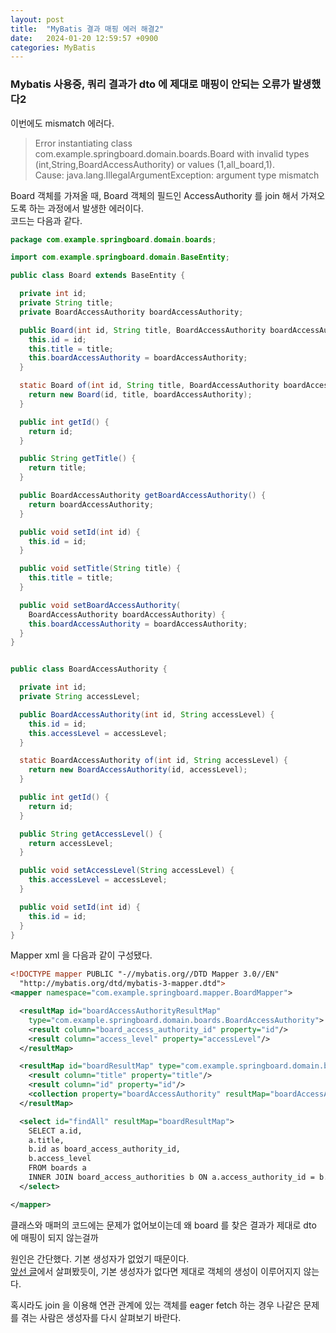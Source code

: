 ```yaml
---
layout: post
title:  "MyBatis 결과 매핑 에러 해결2"
date:   2024-01-20 12:59:57 +0900
categories: MyBatis
---
```


### Mybatis 사용중, 쿼리 결과가 dto 에 제대로 매핑이 안되는 오류가 발생했다2

이번에도 mismatch 에러다.

> Error instantiating class com.example.springboard.domain.boards.Board with invalid types (int,String,BoardAccessAuthority) or values (1,all_board,1).
> <br><span> Cause: java.lang.IllegalArgumentException: argument type mismatch

Board 객체를 가져올 때, Board 객체의 필드인 AccessAuthority 를 join 해서 가져오도록 하는 과정에서 발생한 에러이다.
<br><span>
코드는 다음과 같다.

```java
package com.example.springboard.domain.boards;

import com.example.springboard.domain.BaseEntity;

public class Board extends BaseEntity {

  private int id;
  private String title;
  private BoardAccessAuthority boardAccessAuthority;

  public Board(int id, String title, BoardAccessAuthority boardAccessAuthority) {
    this.id = id;
    this.title = title;
    this.boardAccessAuthority = boardAccessAuthority;
  }

  static Board of(int id, String title, BoardAccessAuthority boardAccessAuthority) {
    return new Board(id, title, boardAccessAuthority);
  }

  public int getId() {
    return id;
  }

  public String getTitle() {
    return title;
  }

  public BoardAccessAuthority getBoardAccessAuthority() {
    return boardAccessAuthority;
  }

  public void setId(int id) {
    this.id = id;
  }

  public void setTitle(String title) {
    this.title = title;
  }

  public void setBoardAccessAuthority(
    BoardAccessAuthority boardAccessAuthority) {
    this.boardAccessAuthority = boardAccessAuthority;
  }
}


public class BoardAccessAuthority {

  private int id;
  private String accessLevel;

  public BoardAccessAuthority(int id, String accessLevel) {
    this.id = id;
    this.accessLevel = accessLevel;
  }

  static BoardAccessAuthority of(int id, String accessLevel) {
    return new BoardAccessAuthority(id, accessLevel);
  }

  public int getId() {
    return id;
  }

  public String getAccessLevel() {
    return accessLevel;
  }

  public void setAccessLevel(String accessLevel) {
    this.accessLevel = accessLevel;
  }

  public void setId(int id) {
    this.id = id;
  }
}
```

Mapper xml 을 다음과 같이 구성됐다.

```xml
<!DOCTYPE mapper PUBLIC "-//mybatis.org//DTD Mapper 3.0//EN"
  "http://mybatis.org/dtd/mybatis-3-mapper.dtd">
<mapper namespace="com.example.springboard.mapper.BoardMapper">

  <resultMap id="boardAccessAuthorityResultMap"
    type="com.example.springboard.domain.boards.BoardAccessAuthority">
    <result column="board_access_authority_id" property="id"/>
    <result column="access_level" property="accessLevel"/>
  </resultMap>

  <resultMap id="boardResultMap" type="com.example.springboard.domain.boards.Board">
    <result column="title" property="title"/>
    <result column="id" property="id"/>
    <collection property="boardAccessAuthority" resultMap="boardAccessAuthorityResultMap"/>
  </resultMap>

  <select id="findAll" resultMap="boardResultMap">
    SELECT a.id,
    a.title,
    b.id as board_access_authority_id,
    b.access_level
    FROM boards a
    INNER JOIN board_access_authorities b ON a.access_authority_id = b.id
  </select>

</mapper>

```

클래스와 매퍼의 코드에는 문제가 없어보이는데 왜 board 를 찾은 결과가 제대로 dto 에 매핑이 되지 않는걸까
<br><span>

원인은 간단했다. 기본 생성자가 없었기 때문이다.
<br><span>
[앞선 글](https://seonb2n.github.io/posts/mybatis-mapping-error/)에서 살펴봤듯이, 기본 생성자가 없다면 제대로 객체의 생성이 이루어지지 않는다.
<br><span>

혹시라도 join 을 이용해 연관 관계에 있는 객체를 eager fetch 하는 경우 나같은 문제를 겪는 사람은 생성자를 다시 살펴보기 바란다.
